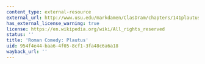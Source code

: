 ```yaml
---
content_type: external-resource
external_url: http://www.usu.edu/markdamen/ClasDram/chapters/141plautus.htm
has_external_license_warning: true
license: https://en.wikipedia.org/wiki/All_rights_reserved
status: ''
title: 'Roman Comedy: Plautus'
uid: 954f4e44-baa6-4f05-8cf1-3fa48c6a6a18
wayback_url: ''
---
```

